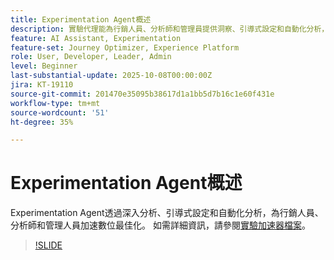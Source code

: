 ```yaml
---
title: Experimentation Agent概述
description: 實驗代理能為行銷人員、分析師和管理員提供洞察、引導式設定和自動化分析，加速數位最佳化。
feature: AI Assistant, Experimentation
feature-set: Journey Optimizer, Experience Platform
role: User, Developer, Leader, Admin
level: Beginner
last-substantial-update: 2025-10-08T00:00:00Z
jira: KT-19110
source-git-commit: 201470e35095b38617d1a1bb5d7b16c1e60f431e
workflow-type: tm+mt
source-wordcount: '51'
ht-degree: 35%

---
```


# Experimentation Agent概述

Experimentation Agent透過深入分析、引導式設定和自動化分析，為行銷人員、分析師和管理人員加速數位最佳化。 如需詳細資訊，請參閱[實驗加速器檔案](https://experienceleague.adobe.com/zh-hant/docs/journey-optimizer/using/content-management/content-experiment/experiment/experiment-accelerator)。

>[!SLIDE](experimentation-agent-overview)
